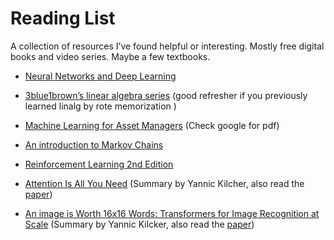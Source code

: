 # Reading List
A collection of resources I’ve found helpful or interesting.  Mostly free digital books and video series. Maybe a few textbooks. 


- [Neural Networks and Deep Learning](http://neuralnetworksanddeeplearning.com/)

- [3blue1brown’s linear algebra series](https://youtube.com/playlist?list=PLZHQObOWTQDPD3MizzM2xVFitgF8hE_ab) (good refresher if you previously learned linalg by rote memorization )

- [Machine Learning for Asset Managers](https://books.google.com/books/about/Machine_Learning_for_Asset_Managers.html?id=gRfeDwAAQBAJ&source=kp_book_description) (Check google for pdf)

- [An introduction to Markov Chains ](http://web.math.ku.dk/noter/filer/stoknoter.pdf) 

- [Reinforcement Learning 2nd Edition](http://incompleteideas.net/book/RLbook2020.pdf)

- [Attention Is All You  Need](https://www.youtube.com/watch?v=iDulhoQ2pro) (Summary by Yannic Kilcher, also read the [paper](https://arxiv.org/pdf/1706.03762.pdf))

- [An image is Worth 16x16 Words: Transformers for Image Recognition at Scale](https://www.youtube.com/watch?v=TrdevFK_am4) (Summary by Yannic Kilcker, also read the [paper](https://arxiv.org/abs/2010.11929))